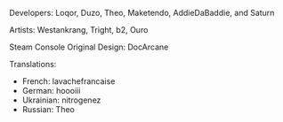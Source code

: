 Developers: Loqor, Duzo, Theo, Maketendo, AddieDaBaddie, and Saturn

Artists: Westankrang, Tright, b2, Ouro

Steam Console Original Design: DocArcane

Translations: 
- French: lavachefrancaise
- German: hoooiii
- Ukrainian: nitrogenez
- Russian: Theo
